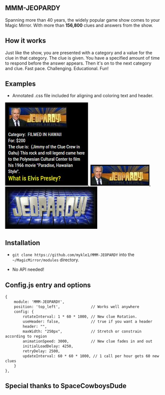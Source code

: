 ## MMM-JEOPARDY
Spanning more than 40 years, the widely popular game show comes to your Magic Mirror.
With more than **156,800** clues and answers from the show.

## How it works

Just like the show, you are presented with a category and a value for the clue in that category.
The clue is given. You have a specified amount of time to respond before the answer appears. 
Then it's on to the next category and clue. 
Fast pace. Challenging. Educational. Fun!

## Examples

* Annotated .css file included for aligning and coloring text and header.

![](pix/1.JPG), ![](pix/2.JPG), ![](pix/3.JPG)

## Installation

* `git clone https://github.com/mykle1/MMM-JEOPARDY` into the `~/MagicMirror/modules` directory.

* No API needed!


## Config.js entry and options

    {
        module: 'MMM-JEOPARDY',
        position: 'top_left',              // Works well anywhere
        config: { 
		    rotateInterval: 1 * 60 * 1000, // New clue Rotation.
		    useHeader: false,              // true if you want a header
            header: "",
		    maxWidth: "250px",             // Stretch or constrain according to region
		    animationSpeed: 3000,          // New clue fades in and out
            initialLoadDelay: 4250,
            retryDelay: 2500,
		    updateInterval: 60 * 60 * 1000, // 1 call per hour gets 60 new clues
        }
    },
	

## Special thanks to SpaceCowboysDude